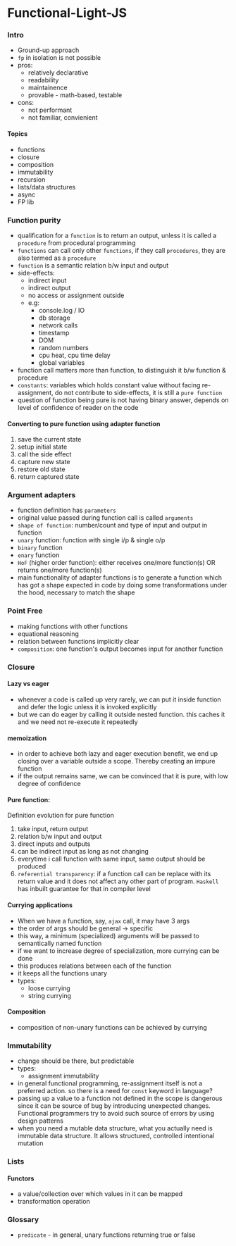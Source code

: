 # Functional-Light-JS

### Intro
- Ground-up approach
- `fp` in isolation is not possible
- pros:
  - relatively declarative
  - readability
  - maintainence
  - provable - math-based, testable
- cons:
  - not performant
  - not familiar, convienient

#### Topics
- functions
- closure
- composition
- immutability
- recursion
- lists/data structures
- async
- FP lib

### Function purity
- qualification for a `function` is to return an output, unless it is called a `procedure` from procedural programming
- `functions` can call only other `functions`, if they call `procedures`, they are also termed as a `procedure`
- `function` is a semantic relation b/w input and output
- side-effects:
  - indirect input
  - indirect output
  - no access or assignment outside
  - e.g:
    - console.log / IO
    - db storage
    - network calls
    - timestamp
    - DOM
    - random numbers
    - cpu heat, cpu time delay
    - global variables
- function call matters more than function, to distinguish it b/w function & procedure
- `constants`: variables which holds constant value without facing re-assignment, do not contribute to side-effects, it is still a `pure function`
- question of function being pure is not having binary answer, depends on level of confidence of reader on the code

#### Converting to pure function using adapter function
1. save the current state
2. setup initial state
3. call the side effect
4. capture new state
5. restore old state
6. return captured state

### Argument adapters
- function definition has `parameters`
- original value passed during function call is called `arguments`
- `shape of function`: number/count and type of input and output in function
- `unary` function: function with single i/p & single o/p
- `binary` function
- `enary` function
- `HoF` (higher order function): either receives one/more function(s) OR returns one/more function(s) 
- main functionality of adapter functions is to generate a function which has got a shape expected in code by doing some transformations under the hood, necessary to match the shape

### Point Free
- making functions with other functions
- equational reasoning
- relation between functions implicitly clear
- `composition`: one function's output becomes input for another function

### Closure
#### Lazy vs eager
- whenever a code is called up very rarely, we can put it inside function and defer the logic unless it is invoked explicitly
- but we can do eager by calling it outside nested function. this caches it and we need not re-execute it repeatedly

#### memoization
- in order to achieve both lazy and eager execution benefit, we end up closing over a variable outside a scope. Thereby creating an impure function
- if the output remains same, we can be convinced that it is pure, with low degree of confidence

#### Pure function:
Definition evolution for pure function
1. take input, return output
2. relation b/w input and output
3. direct inputs and outputs
4. can be indirect input as long as not changing
5. everytime i call function with same input, same output should be produced
6. `referential transparency`: if a function call can be replace with its return value and it does not affect any other part of program. `Haskell` has inbuilt guarantee for that in compiler level

#### Currying applications
- When we have a function, say, `ajax` call, it may have 3 args
- the order of args should be general -> specific
- this way, a minimum (specialized) arguments will be passed to semantically named function
- if we want to increase degree of specialization, more currying can be done
- this produces relations between each of the function
- it keeps all the functions unary
- types:
  - loose currying
  - string currying

#### Composition
- composition of non-unary functions can be achieved by currying

### Immutability
- change should be there, but predictable
- types:
  - assignment immutability
- in general functional programming, re-assignment itself is not a preferred action. so there is a need for `const` keyword in language?
- passing up a value to a function not defined in the scope is dangerous since it can be source of bug by introducing unexpected changes. Functional programmers try to avoid such source of errors by using design patterns
- when you need a mutable data structure, what you actually need is immutable data structure. It allows structured, controlled intentional mutation

### Lists
#### Functors
- a value/collection over which values in it can be mapped
- transformation operation


### Glossary
- `predicate` - in general, unary functions returning true or false
